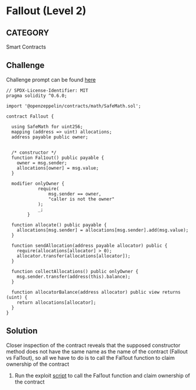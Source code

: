 # Fallout (Level 2)

## CATEGORY

Smart Contracts

## Challenge

Challenge prompt can be found [here](https://ethernaut.openzeppelin.com/level/0x5732B2F88cbd19B6f01E3a96e9f0D90B917281E5)

```
// SPDX-License-Identifier: MIT
pragma solidity ^0.6.0;

import '@openzeppelin/contracts/math/SafeMath.sol';

contract Fallout {
  
  using SafeMath for uint256;
  mapping (address => uint) allocations;
  address payable public owner;


  /* constructor */
  function Fal1out() public payable {
    owner = msg.sender;
    allocations[owner] = msg.value;
  }

  modifier onlyOwner {
	        require(
	            msg.sender == owner,
	            "caller is not the owner"
	        );
	        _;
	    }

  function allocate() public payable {
    allocations[msg.sender] = allocations[msg.sender].add(msg.value);
  }

  function sendAllocation(address payable allocator) public {
    require(allocations[allocator] > 0);
    allocator.transfer(allocations[allocator]);
  }

  function collectAllocations() public onlyOwner {
    msg.sender.transfer(address(this).balance);
  }

  function allocatorBalance(address allocator) public view returns (uint) {
    return allocations[allocator];
  }
}
```

## Solution

Closer inspection of the contract reveals that the supposed constructor method does not have the same name as the name of the contract (Fallout vs Fal1out), so all we have to do is to call the Fal1out function to claim ownership of the contract

1. Run the exploit [script](./solution.js) to call the Fal1out function and claim ownership of the contract
